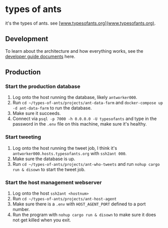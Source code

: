 # types of ants

it's the types of ants. see [www.typesofants.org](www.typesofants.org).

## Development

To learn about the architecture and how everything works, see the
[developer guide documents](./developer-guide) here.

## Production

### Start the production database

1. Log onto the host running the database, likely `antworker000`.
1. Run `cd ~/types-of-ants/projects/ant-data-farm` and
   `docker-compose up -d ant-data-farm` to run the database.
1. Make sure it succeeds.
1. Connect via `psql -p 7000 -h 0.0.0.0 -U typesofants` and type in the password
   in the `.env` file on this machine, make sure it's healthy.

### Start tweeting

1. Log onto the host running the tweet job, I think it's
   `antworker000.hosts.typesofants.org` with `ssh2ant 000`.
1. Make sure the database is up.
1. Run `cd ~/types-of-ants/projects/ant-who-tweets` and run
   `nohup cargo run & disown` to start the tweet job.

### Start the host management webserver

1. Log onto the host `ssh2ant <hostnum>`
1. Run `cd ~/types-of-ants/projects/ant-host-agent`
1. Make sure there is a `.env` with `HOST_AGENT_PORT` defined to a port number.
1. Run the program with `nohup cargo run & disown` to make sure it does not get
   killed when you exit.
